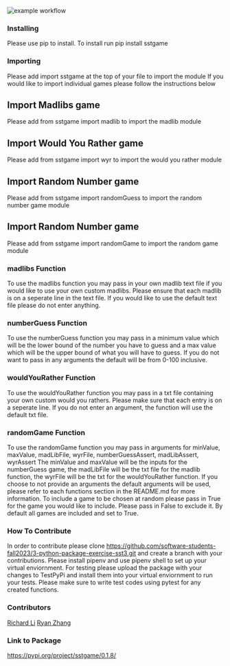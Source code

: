 ![example workflow](https://github.com/software-students-fall2023/3-python-package-exercise-sst3/actions/workflows/main.yaml/badge.svg)

### Installing

Please use pip to install.
To install run pip install sstgame

### Importing

Please add import sstgame at the top of your file to import the module
If you would like to import individual games please follow the instructions below

## Import Madlibs game

Please add from sstgame import madlib to import the madlib module

## Import Would You Rather game

Please add from sstgame import wyr to import the would you rather module

## Import Random Number game

Please add from sstgame import randomGuess to import the random number game module

## Import Random Number game

Please add from sstgame import randomGame to import the random game module

### madlibs Function

To use the madlibs function you may pass in your own madlib text file if you would like to use your own custom madlibs.
Please ensure that each madlib is on a seperate line in the text file. If you would like to use the default text file please
do not enter anything.

### numberGuess Function

To use the numberGuess function you may pass in a minimum value which will be the lower bound of the number you have to guess and
a max value which will be the upper bound of what you will have to guess. If you do not want to pass in any arguments the default
will be from 0-100 inclusive.

### wouldYouRather Function

To use the wouldYouRather function you may pass in a txt file containing your own custom would you rathers. Please make sure that
each entry is on a seperate line. If you do not enter an argument, the function will use the default txt file.

### randomGame Function

To use the randomGame function you may pass in arguments for minValue, maxValue, madLibFile, wyrFile, numberGuessAssert, madLibAssert, wyrAssert
The minValue and maxValue will be the inputs for the numberGuess game, the madLibFile will be the txt file for the madlib function, the wyrFile will be the txt for the wouldYouRather function. If you choose to not provide an arguments the default arguments will be used, please refer to each functions section in the README.md for more information.
To include a game to be chosen at random please pass in True for the game you would like to include. Please pass in False to exclude it. By default all games are included and set to True.

### How To Contribute

In order to contribute please clone https://github.com/software-students-fall2023/3-python-package-exercise-sst3.git and create a branch with your contributions. Please install pipenv and use pipenv shell to set up your virtual enviornment. For testing please upload the package with your changes to TestPyPi and install them into your virtual enviornment to run your tests. Please make sure to write test codes using pytest for any created functions.

### Contributors

[Richard Li](https://github.com/Silver1793)
[Ryan Zhang](https://github.com/CouriersRyan)

### Link to Package

https://pypi.org/project/sstgame/0.1.8/
